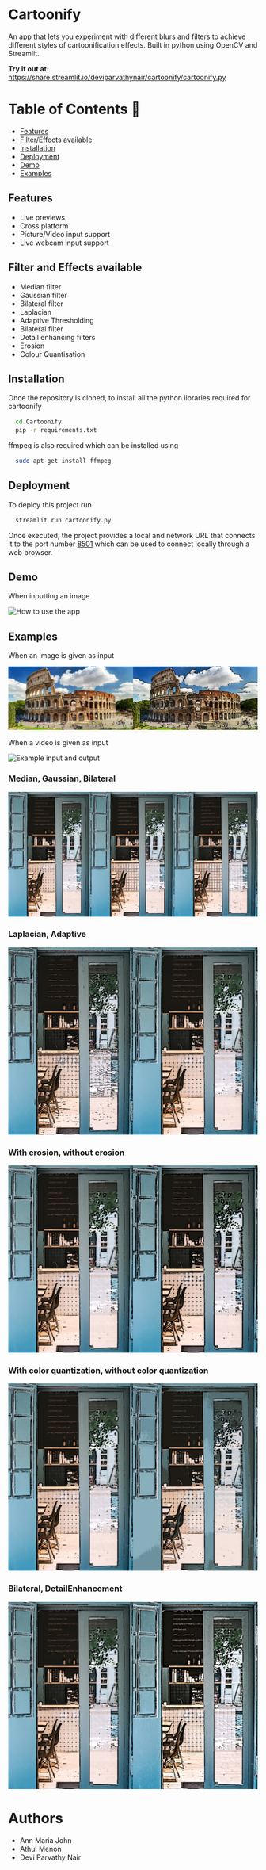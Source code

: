 
# Cartoonify

An app that lets you experiment with different blurs and filters to achieve different styles of cartoonification effects. Built in python using OpenCV and Streamlit.

**Try it out at:** https://share.streamlit.io/deviparvathynair/cartoonify/cartoonify.py

Table of Contents :bookmark_tabs:
=================
- [Features](#Features)
- [Filter/Effects available](#Filter-and-Effects-available)
- [Installation](#Installation)
- [Deployment](#Deployment)
- [Demo](#demo)
- [Examples](#examples)

## Features

- Live previews
- Cross platform
- Picture/Video input support
- Live webcam input support

## Filter and Effects available

- Median filter
- Gaussian filter
- Bilateral filter
- Laplacian
- Adaptive Thresholding
- Bilateral filter
- Detail enhancing filters
- Erosion
- Colour Quantisation

## Installation

Once the repository is cloned, to install all the python libraries required for cartoonify

```bash
  cd Cartoonify
  pip -r requirements.txt
```

ffmpeg is also required which can be installed using 
```bash
  sudo apt-get install ffmpeg
```
## Deployment

To deploy this project run

```bash
  streamlit run cartoonify.py
```

Once executed, the project provides a local and network URL that connects it to the port number [8501](http://localhost:8501/) which can be used to connect locally through a web browser.


## Demo

When inputting an image

![How to use the app](videos/demo.gif "Demo")

## Examples

When an image is given as input

![Example input and output](images/example.jpg "Colosseum example")

When a video is given as input

![Example input and output](videos/videoexample.gif "Video example")

### Median, Gaussian, Bilateral
  ![Median, Gaussian, Bilateral](images/Filters.jpg "Median, Gaussian, Bilateral")

### Laplacian, Adaptive
  ![Laplacian, Adaptive](images/EdgeDetection.jpg "Laplacian, Adaptive")

### With erosion, without erosion
  ![With erosion, without erosion](images/ErosionorNot.jpg "With erosion, without erosion")

### With color quantization, without color quantization
  ![With color quantization, without](images/ColorQuantisationorNot.jpeg "With color quantization, without color quantization")

### Bilateral, DetailEnhancement
  ![Bilateral, DetailEnhancement](images/Processing.jpg "Bilateral, DetailEnhancement")


# Authors

- Ann Maria John
- Athul Menon
- Devi Parvathy Nair